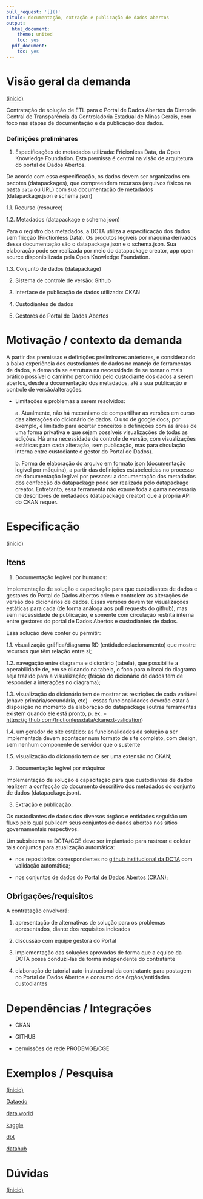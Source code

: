 ```yaml
---
pull_request: '[]()'
titulo: documentação, extração e publicação de dados abertos
output:
  html_document:
    theme: united
    toc: yes
  pdf_document:
    toc: yes
---
```


# Visão geral da demanda
<a href="#top">(inicio)</a>

Contratação de solução de ETL para o Portal de Dados Abertos da Diretoria Central de Transparência da Controladoria Estadual de Minas Gerais, com foco nas etapas de documentação e da publicação dos dados.

### Definições preliminares

1. Especificações de metadados utilizada: Fricionless Data, da Open Knowledge Foundation. Esta premissa é central na visão de arquitetura do portal de Dados Abertos.

De acordo com essa especificação, os dados devem ser organizados em pacotes (datapackages), que compreendem recursos (arquivos físicos na pasta ``data`` ou URL) com sua documentação de metadados (datapackage.json e schema.json)

1.1. Recurso (resource)

1.2. Metadados (datapackage e schema json)

Para o registro dos metadados, a DCTA utiliza a especificação dos dados sem fricção (Frictionless Data). Os produtos legíveis por máquina derivados dessa documentação são o datapackage.json e o schema.json. Sua elaboração pode ser realizada por meio do datapackage creator, app open source disponibilizada pela Open Knowledge Foundation.

1.3. Conjunto de dados (datapackage)

2. Sistema de controle de versão: Github

3. Interface de publicação de dados utilizado: CKAN

4. Custodiantes de dados

5. Gestores do Portal de Dados Abertos


# Motivação / contexto da demanda

A partir das premissas e definições preliminares anteriores, e considerando a baixa experiência dos custodiantes de dados no manejo de ferramentas de dados, a demanda se estrutura na necessidade de se tornar o mais prático possível o caminho percorrido pelo custodiante dos dados a serem abertos, desde a documentação dos metadados, até a sua publicação e controle de versão/alterações.

* Limitações e problemas a serem resolvidos:

	a. Atualmente, não há mecanismo de compartilhar as versões em curso das alterações do dicionário de dados. O uso de google docs, por exemplo, é limitado para acertar conceitos e definições com as áreas de uma forma privativa e que sejam possíveis visualizações de todas as edições. Há uma necessidade de controle de versão, com visualizações estáticas para cada alteração, sem publicação, mas para circulação interna entre custodiante e gestor do Portal de Dados).

	b. Forma de elaboração do arquivo em formato json (documentação legível por máquina), a partir das definições estabelecidas no processo de documentação legível por pessoas: a documentação dos metadados dos confecção do datapackage pode ser realizada pelo datapackage creator. Entretanto, essa ferramenta não exaure toda a gama necessária de descritores de metadados (datapackage creator) que a própria API do CKAN requer.
	

# Especificação
<a href="#top">(inicio)</a>

## Itens

1. Documentação legível por humanos: 

Implementação de solução e capacitação para que custodiantes de dados e gestores do Portal de Dados Abertos criem e controlem as alterações de versão dos dicionários de dados. Essas versões devem ter visualizações estáticas para cada (de forma análoga aos pull requests do github), mas sem necessidade de publicação, e somente com circulação restrita interna entre gestores do portal de Dados Abertos e custodiantes de dados.

Essa solução deve conter ou permitir:

1.1. visualização gráfica/diagrama RD (entidade relacionamento) que mostre recursos que têm relação entre si; 

1.2. navegação entre diagrama e dicionário (tabela), que possibilite a operabilidade de, em se clicando na tabela, o foco para o local do diagrama seja trazido para a visualização; (feição do dicionário de dados tem de responder a interações no diagrama);

1.3. visualização do dicionário tem de mostrar as restrições de cada variável (chave primária/secundária, etc) - essas funcionalidades deverão estar à disposição no momento da elaboração do datapackage (outras ferramentas existem quando ele está pronto, p. ex. = https://github.com/frictionlessdata/ckanext-validation)

1.4. um gerador de site estático: as funcionalidades da solução a ser implementada devem acontecer num formato de site completo, com design, sem nenhum componente de servidor que o sustente

1.5. visualização do dicionário tem de ser uma extensão no CKAN;
 
2. Documentação legível por máquina: 

Implementação de solução e capacitação para que custodiantes de dados realizem a confecção do documento descritivo dos metadados do conjunto de dados (datapackage.json).

3. Extração e publicação: 

Os custodiantes de dados dos diversos órgãos e entidades seguirão um fluxo pelo qual publicam seus conjuntos de dados abertos nos sítios governamentais respectivos.

Um subsistema na DCTA/CGE deve ser implantado para rastrear e coletar tais conjuntos para atualização automática:

 - nos repositórios correspondentes no [github institucional da DCTA](https://github.com/dados-mg) com validação automática;

 - nos conjuntos de dados do [Portal de Dados Abertos (CKAN)](https://dados.mg.gov.br/);

## Obrigações/requisitos
 
 A contratação envolverá:

 1. apresentação de alternativas de solução para os problemas apresentados, diante dos requisitos indicados

 2. discussão com equipe gestora do Portal

 3. implementação das soluções aprovadas de forma que a equipe da DCTA possa conduzí-las de forma independente do contratante
 
 4. elaboração de tutorial auto-instrucional da contratante para postagem no Portal de Dados Abertos e consumo dos órgãos/entidades custodiantes 

# Dependências / Integrações

- CKAN

- GITHUB

- permissões de rede PRODEMGE/CGE


# Exemplos / Pesquisa
<a href="#top">(inicio)</a>

[Dataedo](https://dataedo.com/samples/html2/enterprise/#/doc/m99/hr/modules/hr)

[data.world](https://data.world/kgarrett/covid-19-open-research-dataset)

[kaggle](https://www.kaggle.com/ajaypalsinghlo/world-happiness-report-2021)

[dbt](https://www.getdbt.com/mrr-playbook/#!/overview)

[datahub](https://datahub.io/core/gdp#readme)


# Dúvidas
<a href="#top">(inicio)</a>